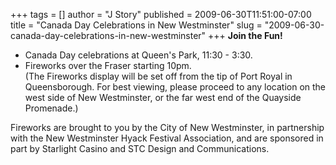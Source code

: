 +++
tags = []
author = "J Story"
published = 2009-06-30T11:51:00-07:00
title = "Canada Day Celebrations in New Westminster"
slug = "2009-06-30-canada-day-celebrations-in-new-westminster"
+++
<span style="font-weight: bold;">Join the Fun!</span>  
  

-   Canada Day celebrations at Queen's Park, 11:30 - 3:30.
-   Fireworks over the Fraser starting 10pm.  
    (The Fireworks display will be set off from the tip of Port Royal
    in Queensborough. For best viewing, please proceed to any location
    on the west side of New Westminster, or the far west end of the
    Quayside Promenade.)  

Fireworks are brought to you by the City of New Westminster, in
partnership with the New Westminster Hyack Festival Association, and are
sponsored in part by Starlight Casino and STC Design and Communications.
